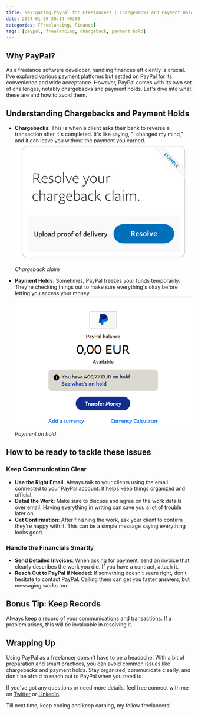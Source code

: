 ```yaml
---
title: Navigating PayPal for Freelancers | Chargebacks and Payment Holds
date: 2024-01-20 20:14 +0300
categories: [Freelancing, Finance]
tags: [paypal, freelancing, chargeback, payment hold]
---
```


## Why PayPal?
As a freelance software developer, handling finances efficiently is crucial. I've explored various payment platforms but settled on PayPal for its convenience and wide acceptance. However, PayPal comes with its own set of challenges, notably chargebacks and payment holds. Let's dive into what these are and how to avoid them.

## Understanding Chargebacks and Payment Holds
* **Chargebacks**: This is when a client asks their bank to reverse a transaction after it's completed. It's like saying, "I changed my mind," and it can leave you without the payment you earned.
![Template Blog](/assets/img/posts/2024-3-01-Navigating-PayPal-for-Freelancers/Chargeback.jpg)
_Chargeback claim_

* **Payment Holds**: Sometimes, PayPal freezes your funds temporarily. They're checking things out to make sure everything's okay before letting you access your money.
![Template Blog](/assets/img/posts/2024-3-01-Navigating-PayPal-for-Freelancers/Payment.PNG)
_Payment on hold_

## How to be ready to tackle these issues

### Keep Communication Clear
* **Use the Right Email**: Always talk to your clients using the email connected to your PayPal account. It helps keep things organized and official.
* **Detail the Work**: Make sure to discuss and agree on the work details over email. Having everything in writing can save you a lot of trouble later on.
* **Get Confirmation**: After finishing the work, ask your client to confirm they're happy with it. This can be a simple message saying everything looks good.

### Handle the Financials Smartly
* **Send Detailed Invoices**: When asking for payment, send an invoice that clearly describes the work you did. If you have a contract, attach it.
* **Reach Out to PayPal if Needed**: If something doesn't seem right, don't hesitate to contact PayPal. Calling them can get you faster answers, but messaging works too.

## Bonus Tip: Keep Records
Always keep a record of your communications and transactions. If a problem arises, this will be invaluable in resolving it.

## Wrapping Up
Using PayPal as a freelancer doesn't have to be a headache. With a bit of preparation and smart practices, you can avoid common issues like chargebacks and payment holds. Stay organized, communicate clearly, and don't be afraid to reach out to PayPal when you need to.

If you've got any questions or need more details, feel free connect with me on [Twitter](https://twitter.com/atharao_) or [LinkedIn](https://www.linkedin.com/in/atharao/).

Till next time, keep coding and keep earning, my fellow freelancers!